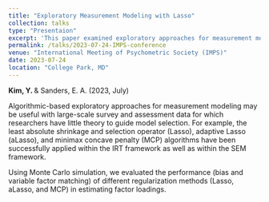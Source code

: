 ```yaml
---
title: "Exploratory Measurement Modeling with Lasso"
collection: talks
type: "Presentaion"
excerpt: 'This paper examined exploratory approaches for measurement modeling with Lasso, Adaptive Lasso, and minimax concave penalty (MCP).'
permalink: /talks/2023-07-24-IMPS-conference
venue: "International Meeting of Psychometric Society (IMPS)"
date: 2023-07-24
location: "College Park, MD"
---
```


<b> Kim, Y. </b> & Sanders, E. A. (2023, July)

Algorithmic-based exploratory approaches for measurement modeling may be useful with large-scale survey and assessment data for which researchers have little theory to guide model selection. For example, the least absolute shrinkage and selection operator (Lasso), adaptive Lasso (aLasso), and minimax concave penalty (MCP) algorithms have been successfully applied within the IRT framework  as well as within the SEM framework. 

Using Monte Carlo simulation, we evaluated the performance (bias and variable factor matching) of different regularization methods (Lasso, aLasso, and MCP) in estimating factor loadings.